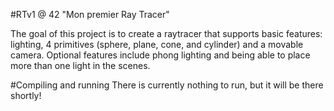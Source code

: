 #RTv1 @ 42
"Mon premier Ray Tracer"

The goal of this project is to create a raytracer that supports basic features:
lighting, 4 primitives (sphere, plane, cone, and cylinder) and a movable camera.
Optional features include phong lighting and being able to place more than one
light in the scenes.

#Compiling and running
There is currently nothing to run, but it will be there shortly!
